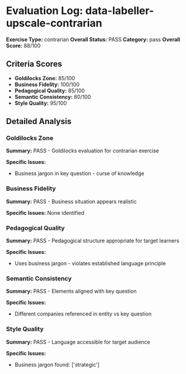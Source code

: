 # Evaluation Log: data-labeller-upscale-contrarian

**Exercise Type:** contrarian
**Overall Status:** PASS
**Category:** pass
**Overall Score:** 88/100

## Criteria Scores

- **Goldilocks Zone:** 85/100
- **Business Fidelity:** 100/100
- **Pedagogical Quality:** 85/100
- **Semantic Consistency:** 80/100
- **Style Quality:** 95/100

## Detailed Analysis

### Goldilocks Zone
**Summary:** PASS - Goldilocks evaluation for contrarian exercise

**Specific Issues:**
- Business jargon in key question - curse of knowledge

### Business Fidelity
**Summary:** PASS - Business situation appears realistic

**Specific Issues:** None identified

### Pedagogical Quality
**Summary:** PASS - Pedagogical structure appropriate for target learners

**Specific Issues:**
- Uses business jargon - violates established language principle

### Semantic Consistency
**Summary:** PASS - Elements aligned with key question

**Specific Issues:**
- Different companies referenced in entity vs key question

### Style Quality
**Summary:** PASS - Language accessible for target audience

**Specific Issues:**
- Business jargon found: ['strategic']

